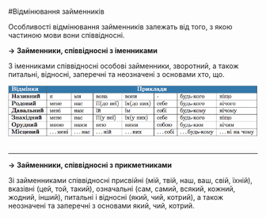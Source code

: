 #Вiдмiнювання займенникiв

Особливостi вiдмiнювання займенникiв залежать вiд того, з якою частиною мови вони спiввiдноснi.

<p><b>&rarr;</b> <b>Займенники, спiввiдноснi з iменниками</b>

З iменниками спiввiдноснi особовi займенники, зворотний, а також питальнi, вiдноснi, заперечнi та неозначенi з основами <span class="p1">хто, що</span>.

<div class="center">
<img src="../pics/8/2.png" width="700px" class="center"/>
</div>
<br>

<hr>

<p><b>&rarr;</b> <b>Займенники, спiввiдноснi з прикметниками</b>

Зi займенниками спiввiдноснi присвiйнi (<span class="p1">мiй, твiй, наш, ваш, свiй, їхнiй</span>), вказiвнi (<span class="p1">цей, той, такий</span>), означальнi (<span class="p1">сам, самий, всякий, кожний, жодний, iнший</span>), питальнi i вiдноснi (<span class="p1">який, чий, котрий</span>), а також неозначенi та заперечнi з основами <span class="p1">який, чий, котрий</span>.